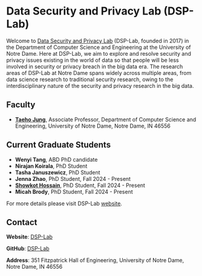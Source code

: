 # Data Security and Privacy Lab (DSP-Lab)

Welcome to [Data Security and Privacy Lab](https://sites.nd.edu/taeho-jung/dsp-lab/) (DSP-Lab, founded in 2017) in the Department of Computer Science and Engineering at the University of Notre Dame. Here at DSP-Lab, we aim to explore and resolve security and privacy issues existing in the world of data so that people will be less involved in security or privacy breach in the big data era. The research areas of DSP-Lab at Notre Dame spans widely across multiple areas, from data science research to traditional security research, owing to the interdisciplinary nature of the security and privacy research in the big data.

## Faculty

- [**Taeho Jung**](https://sites.nd.edu/taeho-jung), Associate Professor, Department of Computer Science and Engineering, University of Notre Dame, Notre Dame, IN 46556

## Current Graduate Students

- **Wenyi Tang**, ABD PhD candidate
- **Nirajan Koirala**, PhD Student
- **Tasha Januszewicz**, PhD Student
- **Jenna Zhao**, PhD Student, Fall 2024 - Present
- **[Showkot Hossain](https://github.com/showkoth)**, PhD Student, Fall 2024 - Present
- **Micah Brody**, PhD Student, Fall 2024 - Present

For more details please visit DSP-Lab [website](https://sites.nd.edu/taeho-jung/dsp-lab/).

## Contact

**Website**: [DSP-Lab](https://sites.nd.edu/taeho-jung/dsp-lab/)

**GitHub**: [DSP-Lab](https://github.com/nd-dsp-lab)

**Address**: 351 Fitzpatrick Hall of Engineering, University of Notre Dame, Notre Dame, IN 46556
